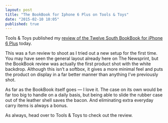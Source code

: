 ```yaml
---
layout: post
title: "The BookBook for Iphone 6 Plus on Tools & Toys"
date: "2015-02-10 10:05"
published: true
---
```


Tools & Toys published my [review of the Twelve South BookBook for iPhone 6 Plus](http://toolsandtoys.net/reviews/bookbook-case-iphone-6-plus/) today. 

This was a fun review to shoot as I tried out a new setup for the first time. You may have seen the general layout already here on The Newsprint, but the BookBook review was actually the first product shot with the white backdrop. Although this isn’t a softbox, it gives a more minimal feel and puts the product on display in a far better manner than anything I’ve previously shot.

As far as the BookBook itself goes — I love it. The case on its own would be far too big to handle on a daily basis, but being able to slide the rubber case out of the leather shell saves the bacon. And eliminating extra everyday carry items is always a bonus.

As always, head over to Tools & Toys to check out the review.